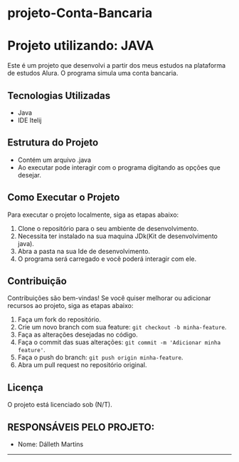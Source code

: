 # projeto-Conta-Bancaria

# Projeto utilizando: JAVA

Este é um projeto que desenvolvi a partir dos meus estudos na plataforma de estudos Alura.
O programa simula uma conta bancaria.
## Tecnologias Utilizadas

- Java
- IDE Itelij

## Estrutura do Projeto
- Contém um arquivo .java
- Ao executar pode interagir com o programa digitando as opções que desejar.

## Como Executar o Projeto

Para executar o projeto localmente, siga as etapas abaixo:

1. Clone o repositório para o seu ambiente de desenvolvimento.
2. Necessita ter instalado na sua maquina JDk(Kit de desenvolvimento java).
3. Abra a pasta na sua Ide de desenvolvimento.
4. O programa será carregado e você poderá interagir com ele.

## Contribuição

Contribuições são bem-vindas! Se você quiser melhorar ou adicionar recursos ao projeto, siga as etapas abaixo:

1. Faça um fork do repositório.
2. Crie um novo branch com sua feature: `git checkout -b minha-feature`.
3. Faça as alterações desejadas no código.
4. Faça o commit das suas alterações: `git commit -m 'Adicionar minha feature'`.
5. Faça o push do branch: `git push origin minha-feature`.
6. Abra um pull request no repositório original.

## Licença

O projeto está licenciado sob (N/T).

## RESPONSÁVEIS PELO PROJETO:

- Nome: Dálleth Martins

---

